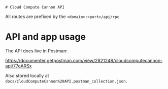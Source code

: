 	# Cloud Compute Cannon API

All routes are prefixed by the `<domain>:<port>/api/rpc`
# API and app usage

The API docs live in Postman:

https://documenter.getpostman.com/view/2821248/cloudcomputecannon-api/77eARSx

Also stored locally at `docs/CloudComputeCannon%20API.postman_collection.json`.
